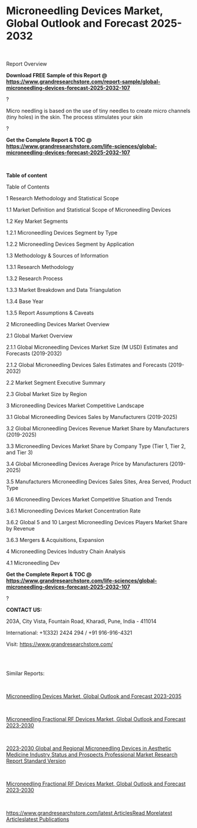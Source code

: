 <h1>Microneedling Devices Market, Global Outlook and Forecast 2025-2032</h1><br/><p>Report Overview</p>
 
 
 
 <div><b>Download FREE Sample of this Report @ <a href="https://www.grandresearchstore.com/report-sample/global-microneedling-devices-forecast-2025-2032-107">https://www.grandresearchstore.com/report-sample/global-microneedling-devices-forecast-2025-2032-107</a></b></div>
 
 
 
 <p>? </p>
 
 
 
 <p>Micro needling is based on the use of tiny needles to create micro channels (tiny holes) in the skin. The process stimulates your skin</p>
 
 
 
 <p>? </p>
 
 
 
 <div><b>Get the Complete Report & TOC @ <a href="https://www.grandresearchstore.com/life-sciences/global-microneedling-devices-forecast-2025-2032-107">https://www.grandresearchstore.com/life-sciences/global-microneedling-devices-forecast-2025-2032-107</a></b></div>
 
 
 
 <p><br />
 
 <b>Table of content</b></p>
 
 
 
 <p>Table of Contents<br />
 
 1 Research Methodology and Statistical Scope<br />
 
 1.1 Market Definition and Statistical Scope of Microneedling Devices<br />
 
 1.2 Key Market Segments<br />
 
 1.2.1 Microneedling Devices Segment by Type<br />
 
 1.2.2 Microneedling Devices Segment by Application<br />
 
 1.3 Methodology & Sources of Information<br />
 
 1.3.1 Research Methodology<br />
 
 1.3.2 Research Process<br />
 
 1.3.3 Market Breakdown and Data Triangulation<br />
 
 1.3.4 Base Year<br />
 
 1.3.5 Report Assumptions & Caveats<br />
 
 2 Microneedling Devices Market Overview<br />
 
 2.1 Global Market Overview<br />
 
 2.1.1 Global Microneedling Devices Market Size (M USD) Estimates and Forecasts (2019-2032)<br />
 
 2.1.2 Global Microneedling Devices Sales Estimates and Forecasts (2019-2032)<br />
 
 2.2 Market Segment Executive Summary<br />
 
 2.3 Global Market Size by Region<br />
 
 3 Microneedling Devices Market Competitive Landscape<br />
 
 3.1 Global Microneedling Devices Sales by Manufacturers (2019-2025)<br />
 
 3.2 Global Microneedling Devices Revenue Market Share by Manufacturers (2019-2025)<br />
 
 3.3 Microneedling Devices Market Share by Company Type (Tier 1, Tier 2, and Tier 3)<br />
 
 3.4 Global Microneedling Devices Average Price by Manufacturers (2019-2025)<br />
 
 3.5 Manufacturers Microneedling Devices Sales Sites, Area Served, Product Type<br />
 
 3.6 Microneedling Devices Market Competitive Situation and Trends<br />
 
 3.6.1 Microneedling Devices Market Concentration Rate<br />
 
 3.6.2 Global 5 and 10 Largest Microneedling Devices Players Market Share by Revenue<br />
 
 3.6.3 Mergers & Acquisitions, Expansion<br />
 
 4 Microneedling Devices Industry Chain Analysis<br />
 
 4.1 Microneedling Dev</p>
 
 
 
 <div><b>Get the Complete Report & TOC @ <a href="https://www.grandresearchstore.com/life-sciences/global-microneedling-devices-forecast-2025-2032-107">https://www.grandresearchstore.com/life-sciences/global-microneedling-devices-forecast-2025-2032-107</a></b></div>
 
 
 
 <p>? </p>
 
 
 
 <p><b>CONTACT US:</b><br />
 
 203A, City Vista, Fountain Road, Kharadi, Pune, India - 411014<br />
 
 International: +1(332) 2424 294 / +91 916-916-4321<br />
 
 Visit: <a href="https://www.grandresearchstore.com/">https://www.grandresearchstore.com/</a><br />
 
 <br />
 
 <br />
 
 Similar Reports:<br />
 
 <br />
 
 <a href="https://www.grandresearchstore.com/life-sciences/global-microneedling-devices-forecast-2023-2035-568">Microneedling Devices Market, Global Outlook and Forecast 2023-2035</a><br />
 
 <br />
 
 <a href="https://www.grandresearchstore.com/manufacturing-and-construction/global-microneedling-fractional-rf-devices-forecast-2023-2030-597">Microneedling Fractional RF Devices Market, Global Outlook and Forecast 2023-2030</a><br />
 
 <br />
 
 <a href="https://www.grandresearchstore.com/life-sciences/global-regional-microneedling-devicesaesthetic-medicine-2023-2030-646">2023-2030 Global and Regional Microneedling Devices in Aesthetic Medicine Industry Status and Prospects Professional Market Research Report Standard Version</a><br />
 
 <br />
 
 <a href="https://www.grandresearchstore.com/machines/global-microneedling-fractional-rf-devices-forecast-2023-2030-194">Microneedling Fractional RF Devices Market, Global Outlook and Forecast 2023-2030</a><br />
 
 <br />
 
 <a href="https://gyeongbokgung.com">https://www.grandresearchstore.com/</a><a href="https://hallyeomaritime.com">latest Articles</a><a href="https://jingwansa.com">Read More</a><a href="https://nguoiviet.jp/">latest Articles</a><a href="https://www.intelmarketresearch.com/">latest Publications</a></p>